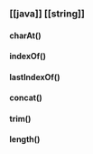 ### [[java]] [[string]]

####  charAt()
####  indexOf()
####  lastIndexOf()
####  concat()

#### trim()

#### length()

